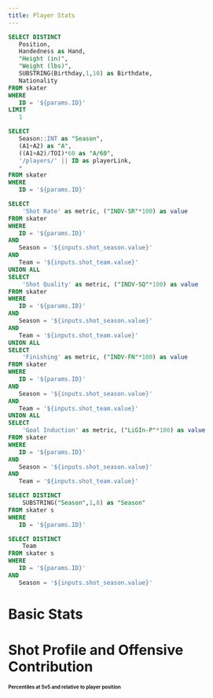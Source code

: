 ```yaml
---
title: Player Stats
---
```


```sql info
SELECT DISTINCT
   Position,
   Handedness as Hand,
   "Height (in)",
   "Weight (lbs)",
   SUBSTRING(Birthday,1,10) as Birthdate,
   Nationality
FROM skater
WHERE
   ID = '${params.ID}'
LIMIT
   1
```

```sql stats
SELECT
   Season::INT as "Season",
   (A1+A2) as "A",
   ((A1+A2)/TOI)*60 as "A/60",
   '/players/' || ID as playerLink,
   *
FROM skater
WHERE
   ID = '${params.ID}'
```

```sql shot_profile
SELECT
    'Shot Rate' as metric, ("INDV-SR"*100) as value
FROM skater
WHERE
   ID = '${params.ID}' 
AND
   Season = '${inputs.shot_season.value}'
AND
   Team = '${inputs.shot_team.value}'
UNION ALL
SELECT
    'Shot Quality' as metric, ("INDV-SQ"*100) as value
FROM skater
WHERE
   ID = '${params.ID}' 
AND
   Season = '${inputs.shot_season.value}'
AND
   Team = '${inputs.shot_team.value}'
UNION ALL
SELECT
    'Finishing' as metric, ("INDV-FN"*100) as value
FROM skater
WHERE
   ID = '${params.ID}' 
AND
   Season = '${inputs.shot_season.value}'
AND
   Team = '${inputs.shot_team.value}'
UNION ALL
SELECT
    'Goal Induction' as metric, ("LiGIn-P"*100) as value
FROM skater
WHERE
   ID = '${params.ID}' 
AND
   Season = '${inputs.shot_season.value}'
AND
   Team = '${inputs.shot_team.value}'
```

```sql seasons
SELECT DISTINCT 
	SUBSTRING("Season",1,8) as "Season"
FROM skater s
WHERE
   ID = '${params.ID}' 
```

```sql teams
SELECT DISTINCT 
	Team
FROM skater s
WHERE
   ID = '${params.ID}' 
AND
   Season = '${inputs.shot_season.value}'
```

# <center> <Value data={stats} column=Player /> </center>

<DataTable data={info}/>

<h1>Basic Stats</h1>
<DataTable data={stats} rows=50 rowShading=true headerColor=#0000ff headerFontColor=white>
   <Column id=Season align=center fmt='####-####' />
   <Column id=Age align=center />
   <Column id=Team align=center />
   <Column id=GP align=center title="GP"/>
   <Column id=TOI align=center title="TOI" fmt='#,###.#0' />
   <Column id=Gi align=center title="G"/>
   <Column id=A1 align=center />
   <Column id=A2 align=center />
   <Column id=A align=center />
   <Column id=P align=center />
   <Column id=Fi align=center title="iFF"/>
   <Column id=xGi align=center title="ixG"/>
   <Column id=xGi/Fi align=center title="ixG/iFF"/>
   <Column id=Gi/xGi align=center title="G/ixG"/>
   <Column id=Give align=center />
   <Column id=Take align=center />  
   <Column id=Penl align=center />
   <Column id=Draw align=center />  
   <Column id=PIM align=center title="PIM"/>
   <Column id=Block align=center title="Blocks"/>
</DataTable>

<h1>Shot Profile and Offensive Contribution</h1>
<h3 style="font-size:70%;">Percentiles at 5v5 and relative to player position</h3>
<Dropdown
    data={seasons}
    name=shot_season
    value=Season
	 title=Season
    defaultValue="20242025"
/>

<Dropdown
    data={teams}
    name=shot_team
    value=Team
	 title=Team
/>

<BarChart 
    data={shot_profile}
    x=metric
    y=value
    swapXY=true
/>